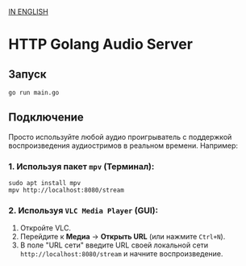 [IN ENGLISH](https://github.com/dojyaaa-n/HTTP-Golang-Audio-Server/blob/main/README.md)

# HTTP Golang Audio Server

## Запуск

```
go run main.go
```

## Подключение

Просто используйте любой аудио проигрыватель с поддержкой воспроизведения аудиостримов в реальном времени. Например:

### 1. Используя пакет `mpv` (Терминал):
```
sudo apt install mpv
mpv http://localhost:8080/stream
```
### 2. Используя `VLC Media Player` (GUI):

1. Откройте VLC.
2. Перейдите к **Медиа** -> **Открыть URL** (или нажмите `Ctrl+N`).
3. В поле "URL сети" введите URL своей локальной сети `http://localhost:8080/stream` и начните воспроизведение.
